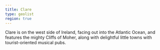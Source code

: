 ```yaml
---
title: Clare
type: geolist
region: true
---
```

Clare is on the west side of Ireland, facing out into the Atlantic Ocean, and features the mighty Cliffs of Moher, along with delightful little towns with tourist-oriented musical pubs.